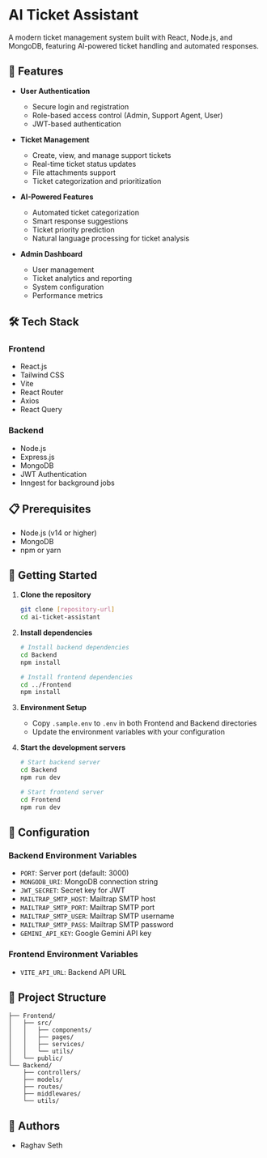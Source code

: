 # AI Ticket Assistant

A modern ticket management system built with React, Node.js, and MongoDB, featuring AI-powered ticket handling and automated responses.

## 🚀 Features

- **User Authentication**
  - Secure login and registration
  - Role-based access control (Admin, Support Agent, User)
  - JWT-based authentication

- **Ticket Management**
  - Create, view, and manage support tickets
  - Real-time ticket status updates
  - File attachments support
  - Ticket categorization and prioritization

- **AI-Powered Features**
  - Automated ticket categorization
  - Smart response suggestions
  - Ticket priority prediction
  - Natural language processing for ticket analysis

- **Admin Dashboard**
  - User management
  - Ticket analytics and reporting
  - System configuration
  - Performance metrics

## 🛠️ Tech Stack

### Frontend
- React.js
- Tailwind CSS
- Vite
- React Router
- Axios
- React Query

### Backend
- Node.js
- Express.js
- MongoDB
- JWT Authentication
- Inngest for background jobs

## 📋 Prerequisites

- Node.js (v14 or higher)
- MongoDB
- npm or yarn

## 🚀 Getting Started

1. **Clone the repository**
   ```bash
   git clone [repository-url]
   cd ai-ticket-assistant
   ```

2. **Install dependencies**
   ```bash
   # Install backend dependencies
   cd Backend
   npm install

   # Install frontend dependencies
   cd ../Frontend
   npm install
   ```

3. **Environment Setup**
   - Copy `.sample.env` to `.env` in both Frontend and Backend directories
   - Update the environment variables with your configuration

4. **Start the development servers**
   ```bash
   # Start backend server
   cd Backend
   npm run dev

   # Start frontend server
   cd Frontend
   npm run dev
   ```

## 🔧 Configuration

### Backend Environment Variables
- `PORT`: Server port (default: 3000)
- `MONGODB_URI`: MongoDB connection string
- `JWT_SECRET`: Secret key for JWT
- `MAILTRAP_SMTP_HOST`: Mailtrap SMTP host
- `MAILTRAP_SMTP_PORT`: Mailtrap SMTP port
- `MAILTRAP_SMTP_USER`: Mailtrap SMTP username
- `MAILTRAP_SMTP_PASS`: Mailtrap SMTP password
- `GEMINI_API_KEY`: Google Gemini API key

### Frontend Environment Variables
- `VITE_API_URL`: Backend API URL

## 📁 Project Structure

```
├── Frontend/
│   ├── src/
│   │   ├── components/
│   │   ├── pages/
│   │   ├── services/
│   │   └── utils/
│   └── public/
└── Backend/
    ├── controllers/
    ├── models/
    ├── routes/
    ├── middlewares/
    └── utils/
```

## 👥 Authors

- Raghav Seth